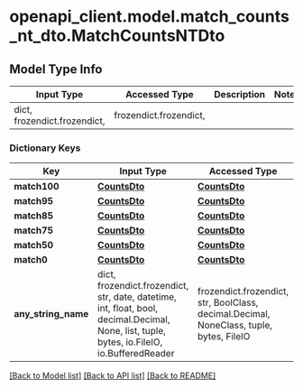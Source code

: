 # openapi_client.model.match_counts_nt_dto.MatchCountsNTDto

## Model Type Info
Input Type | Accessed Type | Description | Notes
------------ | ------------- | ------------- | -------------
dict, frozendict.frozendict,  | frozendict.frozendict,  |  | 

### Dictionary Keys
Key | Input Type | Accessed Type | Description | Notes
------------ | ------------- | ------------- | ------------- | -------------
**match100** | [**CountsDto**](CountsDto.md) | [**CountsDto**](CountsDto.md) |  | [optional] 
**match95** | [**CountsDto**](CountsDto.md) | [**CountsDto**](CountsDto.md) |  | [optional] 
**match85** | [**CountsDto**](CountsDto.md) | [**CountsDto**](CountsDto.md) |  | [optional] 
**match75** | [**CountsDto**](CountsDto.md) | [**CountsDto**](CountsDto.md) |  | [optional] 
**match50** | [**CountsDto**](CountsDto.md) | [**CountsDto**](CountsDto.md) |  | [optional] 
**match0** | [**CountsDto**](CountsDto.md) | [**CountsDto**](CountsDto.md) |  | [optional] 
**any_string_name** | dict, frozendict.frozendict, str, date, datetime, int, float, bool, decimal.Decimal, None, list, tuple, bytes, io.FileIO, io.BufferedReader | frozendict.frozendict, str, BoolClass, decimal.Decimal, NoneClass, tuple, bytes, FileIO | any string name can be used but the value must be the correct type | [optional]

[[Back to Model list]](../../README.md#documentation-for-models) [[Back to API list]](../../README.md#documentation-for-api-endpoints) [[Back to README]](../../README.md)


